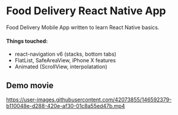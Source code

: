 # Food Delivery React Native App
Food Delivery Mobile App written to learn React Native basics.

#### Things touched:
- react-navigation v6 (stacks, bottom tabs)
- FlatList, SafeAreaView, iPhone X features
- Animated (ScrollView, interpolatation)


## Demo movie
https://user-images.githubusercontent.com/42073855/146592379-b110048e-d288-420e-af30-01c8a55ed47b.mp4

